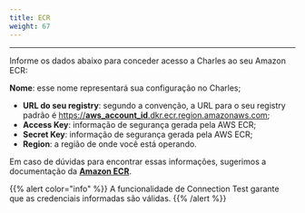 ```yaml
---
title: ECR
weight: 67
---
```


---

Informe os dados abaixo para conceder acesso a Charles ao seu Amazon ECR:

**Nome**: esse nome representará sua configuração no Charles;

* **URL do seu registry**: segundo a convenção, a URL para o seu registry padrão é  [https://**aws\_account\_id**.dkr.ecr.region.amazonaws.com](https://aws_account_id.dkr.ecr.region.amazonaws.com);
* **Access Key**: informação de segurança gerada pela AWS ECR;
* **Secret Key**: informação de segurança gerada pela AWS ECR;
* **Region**: a região de onde você está operando. 

Em caso de dúvidas para encontrar essas informações, sugerimos a documentação da [**Amazon ECR**](https://docs.aws.amazon.com/AmazonECR/latest/userguide/Registries.html).

{{% alert color="info" %}}
A funcionalidade de Connection Test garante que as credenciais informadas são válidas.
{{% /alert %}}
